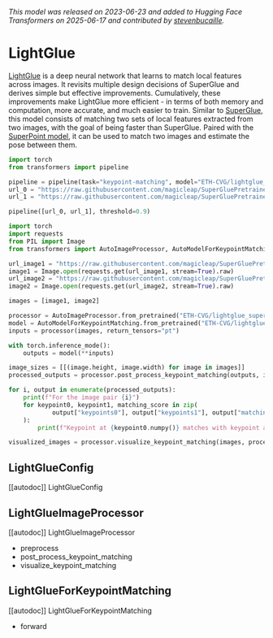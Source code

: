 <!--Copyright 2025 The HuggingFace Team. All rights reserved.

Licensed under the MIT License; you may not use this file except in compliance with
the License.

Unless required by applicable law or agreed to in writing, software distributed under the License is distributed on
an "AS IS" BASIS, WITHOUT WARRANTIES OR CONDITIONS OF ANY KIND, either express or implied. See the License for the
specific language governing permissions and limitations under the License.

⚠️ Note that this file is in Markdown but contain specific syntax for our doc-builder (similar to MDX) that may not be
rendered properly in your Markdown viewer.

-->
*This model was released on 2023-06-23 and added to Hugging Face Transformers on 2025-06-17 and contributed by [stevenbucaille](https://huggingface.co/stevenbucaille).*

# LightGlue

[LightGlue](https://huggingface.co/papers/2306.13643) is a deep neural network that learns to match local features across images. It revisits multiple design decisions of SuperGlue and derives simple but effective improvements. Cumulatively, these improvements make LightGlue more efficient - in terms of both memory and computation, more accurate, and much easier to train. Similar to [SuperGlue](https://huggingface.co/magic-leap-community/superglue_outdoor), this model consists of matching two sets of local features extracted from two images, with the goal of being faster than SuperGlue. Paired with the [SuperPoint model](https://huggingface.co/magic-leap-community/superpoint), it can be used to match two images and estimate the pose between them.

<hfoptions id="usage">
<hfoption id="Pipeline">

```py
import torch
from transformers import pipeline

pipeline = pipeline(task="keypoint-matching", model="ETH-CVG/lightglue_superpoint", dtype="auto")
url_0 = "https://raw.githubusercontent.com/magicleap/SuperGluePretrainedNetwork/refs/heads/master/assets/phototourism_sample_images/united_states_capitol_98169888_3347710852.jpg"
url_1 = "https://raw.githubusercontent.com/magicleap/SuperGluePretrainedNetwork/refs/heads/master/assets/phototourism_sample_images/united_states_capitol_26757027_6717084061.jpg"

pipeline([url_0, url_1], threshold=0.9)
```

</hfoption>
<hfoption id="AutoModel">

```py
import torch
import requests
from PIL import Image
from transformers import AutoImageProcessor, AutoModelForKeypointMatching

url_image1 = "https://raw.githubusercontent.com/magicleap/SuperGluePretrainedNetwork/refs/heads/master/assets/phototourism_sample_images/united_states_capitol_98169888_3347710852.jpg"
image1 = Image.open(requests.get(url_image1, stream=True).raw)
url_image2 = "https://raw.githubusercontent.com/magicleap/SuperGluePretrainedNetwork/refs/heads/master/assets/phototourism_sample_images/united_states_capitol_26757027_6717084061.jpg"
image2 = Image.open(requests.get(url_image2, stream=True).raw)

images = [image1, image2]

processor = AutoImageProcessor.from_pretrained("ETH-CVG/lightglue_superpoint")
model = AutoModelForKeypointMatching.from_pretrained("ETH-CVG/lightglue_superpoint", dtype="auto")
inputs = processor(images, return_tensors="pt")

with torch.inference_mode():
    outputs = model(**inputs)

image_sizes = [[(image.height, image.width) for image in images]]
processed_outputs = processor.post_process_keypoint_matching(outputs, image_sizes, threshold=0.2)

for i, output in enumerate(processed_outputs):
    print(f"For the image pair {i}")
    for keypoint0, keypoint1, matching_score in zip(
            output["keypoints0"], output["keypoints1"], output["matching_scores"]
    ):
        print(f"Keypoint at {keypoint0.numpy()} matches with keypoint at {keypoint1.numpy()} with score {matching_score}")

visualized_images = processor.visualize_keypoint_matching(images, processed_outputs)
```

</hfoption>
</hfoptions>

## LightGlueConfig

[[autodoc]] LightGlueConfig

## LightGlueImageProcessor

[[autodoc]] LightGlueImageProcessor

- preprocess
- post_process_keypoint_matching
- visualize_keypoint_matching

## LightGlueForKeypointMatching

[[autodoc]] LightGlueForKeypointMatching

- forward
